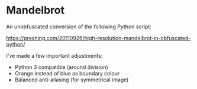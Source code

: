 # Mandelbrot

An unobfuscated conversion of the following Python script:

https://preshing.com/20110926/high-resolution-mandelbrot-in-obfuscated-python/

I've made a few important adjustments:

* Python 3 compatible (around division)
* Orange instead of blue as boundary colour
* Balanced anti-aliasing (for symmetrical image)
